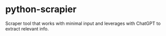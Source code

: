 # python-scrapier
Scraper tool that works with minimal input and leverages with ChatGPT to extract relevant info.

